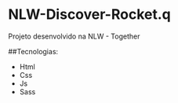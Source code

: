 # NLW-Discover-Rocket.q
Projeto desenvolvido na NLW - Together 

##Tecnologias: 

- Html
- Css
- Js
- Sass

